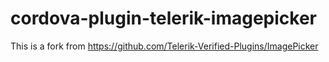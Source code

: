 cordova-plugin-telerik-imagepicker
===

This is a fork from https://github.com/Telerik-Verified-Plugins/ImagePicker
